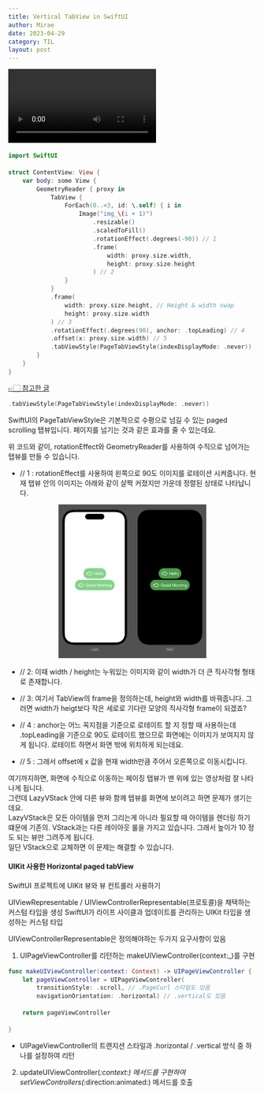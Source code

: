 ```yaml
---
title: Vertical TabView in SwiftUI
author: Mirae
date: 2023-04-29
category: TIL
layout: post
---
```


<video src="https://user-images.githubusercontent.com/85061148/235292829-c16fccb8-e5ae-4243-86e3-356f57443024.mov" controls="controls" style="max-width: 300px">
</video>

```swift
import SwiftUI

struct ContentView: View {
    var body: some View {
        GeometryReader { proxy in
            TabView {
                ForEach(0..<3, id: \.self) { i in
                    Image("img_\(i + 1)")
                        .resizable()
                        .scaledToFill()
                        .rotationEffect(.degrees(-90)) // 1
                        .frame(
                            width: proxy.size.width,
                            height: proxy.size.height
                        ) // 2
                }
            }
            .frame(
                width: proxy.size.height, // Height & width swap
                height: proxy.size.width
            ) // 3
            .rotationEffect(.degrees(90), anchor: .topLeading) // 4
            .offset(x: proxy.size.width) // 5
            .tabViewStyle(PageTabViewStyle(indexDisplayMode: .never))
        }
    }
}
```

[👉🏻 참고한 글](https://morioh.com/p/81b0a940fba0)  

```swift
.tabViewStyle(PageTabViewStyle(indexDisplayMode: .never))
```

SwiftUI의 PageTabViewStyle은 기본적으로 수평으로 넘길 수 있는 paged scrolling 탭뷰입니다.
페이지를 넘기는 것과 같은 효과를 줄 수 있는데요.

위 코드와 같이, rotationEffect와 GeometryReader를 사용하여 수직으로 넘어가는 탭뷰를 만들 수 있습니다.  

- // 1 : rotationEffect를 사용하여 왼쪽으로 90도 이미지를 로테이션 시켜줍니다. 현재 탭뷰 안의 이미지는 아래와 같이 살짝 커졌지만 가운데 정렬된 상태로 나타납니다. 

<center><img src="/assets/images/viewLayout_1.png" alt="viewLayout_1.png" width="300"><br></center>

- // 2: 이때 width / height는 누워있는 이미지와 같이 width가 더 큰 직사각형 형태로 존재합니다. 

- // 3: 여기서 TabView의 frame을 정의하는데, height와 width를 바꿔줍니다. 그러면 width가 heigt보다 작은 세로로 기다란 모양의 직사각형 frame이 되겠죠? 

- // 4 : anchor는 어느 꼭지점을 기준으로 로테이트 할 지 정할 때 사용하는데 .topLeading을 기준으로 90도 로테이트 했으므로 화면에는 이미지가 보여지지 않게 됩니다. 로테이트 하면서 화면 밖에 위치하게 되는데요.

- // 5 : 그래서 offset에 x 값을 현재 width만큼 주어서 오른쪽으로 이동시킵니다. 
  
  
여기까지하면, 화면에 수직으로 이동하는 페이징 탭뷰가 맨 위에 있는 영상처럼 잘 나타나게 됩니다.  
그런데 LazyVStack 안에 다른 뷰와 함께 탭뷰를 화면에 보이려고 하면 문제가 생기는데요.  
LazyVStack은 모든 아이템을 먼저 그리는게 아니라 필요할 때 아이템을 렌더링 하기 떄문에 기존의. VStack과는 다른 레이아웃 룰을 가지고 있습니다. 그래서 높이가 10 정도 되는 뷰만 그려주게 됩니다.  
일단 VStack으로 교체하면 이 문제는 해결할 수 있습니다.



#### UIKit 사용한 Horizontal paged tabView

SwiftUI 프로젝트에 UIKit 뷰와 뷰 컨트롤러 사용하기 

UIViewRepresentable / UIViewControllerRepresentable(프로토콜)을 채택하는 커스텀 타입을 생성 
SwiftUI가 라이프 사이클과 업데이트를 관리하는 UIKit 타입을 생성하는 커스텀 타입

UIViewControllerRepresentable은 정의해야하는 두가지 요구사항이 있음 

1. UIPageViewController를 리턴하는 makeUIViewController(context:_)를 구현 

```swift
func makeUIViewController(context: Context) -> UIPageViewController {
    let pageViewController = UIPageViewController(
        transitionStyle: .scroll, // .PageCurl 스타일도 있음
        navigationOrientation: .horizontal) // .vertical도 있음
    
    return pageViewController
        
}
```  
- UIPageViewController의 트랜지션 스타일과 .horizontal / .vertical 방식 중 하나를 설정하여 리턴

2. updateUIViewController(_:context:) 메서드를 구현하여 setViewControllers(_:direction:animated:) 메서드를 호출


